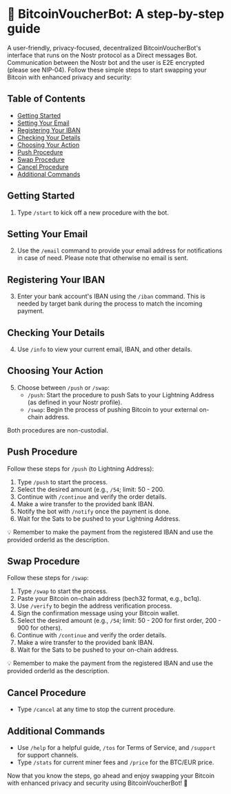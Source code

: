 # 📖 BitcoinVoucherBot: A step-by-step guide

A user-friendly, privacy-focused, decentralized BitcoinVoucherBot's interface that runs on the Nostr protocol as a Direct messages Bot. Communication between the Nostr bot and the user is E2E encrypted (please see NIP-04). Follow these simple steps to start swapping your Bitcoin with enhanced privacy and security:

## Table of Contents
- [Getting Started](#getting-started)
- [Setting Your Email](#setting-your-email)
- [Registering Your IBAN](#registering-your-iban)
- [Checking Your Details](#checking-your-details)
- [Choosing Your Action](#choosing-your-action)
- [Push Procedure](#push-procedure)
- [Swap Procedure](#swap-procedure)
- [Cancel Procedure](#cancel-procedure)
- [Additional Commands](#additional-commands)

## Getting Started
1. Type `/start` to kick off a new procedure with the bot.

## Setting Your Email
2. Use the `/email` command to provide your email address for notifications in case of need. Please note that otherwise no email is sent.

## Registering Your IBAN
3. Enter your bank account's IBAN using the `/iban` command. This is needed by target bank during the process to match the incoming payment.

## Checking Your Details
4. Use `/info` to view your current email, IBAN, and other details.

## Choosing Your Action
5. Choose between `/push` or `/swap`:
   - `/push`: Start the procedure to push Sats to your Lightning Address (as defined in your Nostr profile).
   - `/swap`: Begin the process of pushing Bitcoin to your external on-chain address.

Both procedures are non-custodial.

## Push Procedure
Follow these steps for `/push` (to Lightning Address):

1. Type `/push` to start the process.
2. Select the desired amount (e.g., `/54`; limit: 50 - 200.
3. Continue with `/continue` and verify the order details.
4. Make a wire transfer to the provided bank IBAN.
5. Notify the bot with `/notify` once the payment is done.
6. Wait for the Sats to be pushed to your Lightning Address.

💡 Remember to make the payment from the registered IBAN and use the provided orderId as the description.

## Swap Procedure
Follow these steps for `/swap`:

1. Type `/swap` to start the process.
2. Paste your Bitcoin on-chain address (bech32 format, e.g., bc1q).
3. Use `/verify` to begin the address verification process.
4. Sign the confirmation message using your Bitcoin wallet.
5. Select the desired amount (e.g., `/54`; limit: 50 - 200 for first order, 200 - 900 for others).
6. Continue with `/continue` and verify the order details.
7. Make a wire transfer to the provided bank IBAN.
8. Wait for the Sats to be pushed to your on-chain address.

💡 Remember to make the payment from the registered IBAN and use the provided orderId as the description.

## Cancel Procedure
- Type `/cancel` at any time to stop the current procedure.

## Additional Commands
- Use `/help` for a helpful guide, `/tos` for Terms of Service, and `/support` for support channels.
- Type `/stats` for current miner fees and `/price` for the BTC/EUR price.

Now that you know the steps, go ahead and enjoy swapping your Bitcoin with enhanced privacy and security using BitcoinVoucherBot! 🎉
